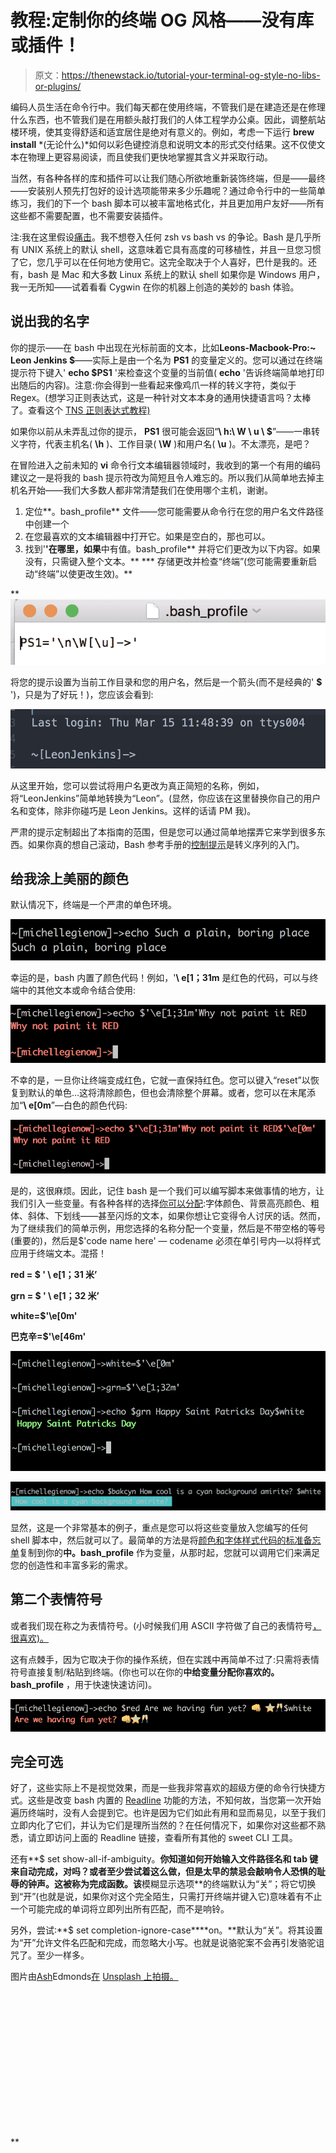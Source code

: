 # 教程:定制你的终端 OG 风格——没有库或插件！

> 原文：<https://thenewstack.io/tutorial-your-terminal-og-style-no-libs-or-plugins/>

编码人员生活在命令行中。我们每天都在使用终端，不管我们是在建造还是在修理什么东西，也不管我们是在用额头敲打我们的人体工程学办公桌。因此，调整航站楼环境，使其变得舒适和适宜居住是绝对有意义的。例如，考虑一下运行 **brew install** *(无论什么)*如何以彩色键控消息和说明文本的形式交付结果。这不仅使文本在物理上更容易阅读，而且使我们更快地掌握其含义并采取行动。

当然，有各种各样的库和插件可以让我们随心所欲地重新装饰终端，但是——最终——安装别人预先打包好的设计选项能带来多少乐趣呢？通过命令行中的一些简单练习，我们的下一个 bash 脚本可以被丰富地格式化，并且更加用户友好——所有这些都不需要配置，也不需要安装插件。

注:我在这里假设[痛击](https://www.gnu.org/software/bash/)。我不想卷入任何 zsh vs bash vs 的争论。Bash 是几乎所有 UNIX 系统上的默认 shell，这意味着它具有高度的可移植性，并且一旦您习惯了它，您几乎可以在任何地方使用它。这完全取决于个人喜好，巴什是我的。还有，bash 是 Mac 和大多数 Linux 系统上的默认 shell 如果你是 Windows 用户，我一无所知——试着看看 Cygwin 在你的机器上创造的美妙的 bash 体验。

## 说出我的名字

你的提示——在 bash 中出现在光标前面的文本，比如**Leons-Macbook-Pro:~ Leon Jenkins $**——实际上是由一个名为 **PS1** 的变量定义的。您可以通过在终端提示符下键入' **echo $PS1** '来检查这个变量的当前值( **echo** '告诉终端简单地打印出随后的内容)。注意:你会得到一些看起来像鸡爪一样的转义字符，类似于 Regex。(想学习正则表达式，这是一种针对文本本身的通用快捷语言吗？太棒了。查看这个 [TNS 正则表达式教程)](https://thenewstack.io/dont-fear-regex-getting-started-regular-expressions/)

如果你以前从未弄乱过你的提示， **PS1** 很可能会返回“**\ h:\ W \ u \ $**”——一串转义字符，代表主机名( **\h** )、工作目录( **\W** )和用户名( **\u** )。不太漂亮，是吧？

在冒险进入之前未知的 **vi** 命令行文本编辑器领域时，我收到的第一个有用的编码建议之一是将我的 bash 提示符改为简短且令人难忘的。所以我们从简单地去掉主机名开始——我们大多数人都非常清楚我们在使用哪个主机，谢谢。

1.  定位**。bash_profile** 文件——您可能需要从命令行在您的用户名文件路径中创建一个
2.  在您最喜欢的文本编辑器中打开它。如果是空白的，那也可以。
3.  找到'**'在哪里，如果**中有值。bash_profile** 并将它们更改为以下内容。如果没有，只需键入整个文本。**
***   存储更改并检查“终端”(您可能需要重新启动“终端”以使更改生效)。**

 **![](img/92208e9c2adae8b2daa90e7350d221fa.png)

将您的提示设置为当前工作目录和您的用户名，然后是一个箭头(而不是经典的' **$** ')，只是为了好玩！)，您应该会看到:

![](img/5f18ca34eea1489439ca67dd39901d93.png)

从这里开始，您可以尝试将用户名更改为真正简短的名称，例如，将“LeonJenkins”简单地转换为“Leon”。(显然，你应该在这里替换你自己的用户名和变体，除非你碰巧是 Leon Jenkins。这样的话请 PM 我)。

严肃的提示定制超出了本指南的范围，但是您可以通过简单地摆弄它来学到很多东西。如果你真的想自己滚动，Bash 参考手册的[控制提示](https://www.gnu.org/software/bash/manual/bashref.html#Controlling-the-Prompt)是转义序列的入门。

## 给我涂上美丽的颜色

默认情况下，终端是一个严肃的单色环境。

![](img/6f9c30b9a5b08e34e92726a20d904577.png)

幸运的是，bash 内置了颜色代码！例如，'**\ e[1；31m** 是红色的代码，可以与终端中的其他文本或命令结合使用:

![](img/514f70a98c0137eb472d4aeac017eb12.png)

不幸的是，一旦你让终端变成红色，它就一直保持红色。您可以键入“reset”以恢复到默认的单色…这将清除颜色，但也会清除整个屏幕。或者，您可以在末尾添加“**\ e[0m**”—白色的颜色代码:

![](img/d268ba80446b4b47926e17f5c865ebf8.png)

是的，这很麻烦。因此，记住 bash 是一个我们可以编写脚本来做事情的地方，让我们引入一些变量。有各种各样的选择[你可以分配](https://misc.flogisoft.com/bash/tip_colors_and_formatting):字体颜色、背景高亮颜色、粗体、斜体、下划线——甚至闪烁的文本，如果你想让它变得令人讨厌的话。然而，为了继续我们的简单示例，用您选择的名称分配一个变量，然后是不带空格的等号(重要的)，然后是$'code name here' — codename 必须在单引号内—以将样式应用于终端文本。混搭！

**red = $ ' \ e[1；31 米’**

**grn = $ ' \ e[1；32 米’**

**white=$'\e[0m'**

**巴克辛=$'\e[46m'**

![](img/e8063f38afa5709e9edba04f3fb55737.png)

![](img/70e27c5888c675a4cf92d32f33b822ae.png)

显然，这是一个非常基本的例子，重点是您可以将这些变量放入您编写的任何 shell 脚本中，然后就可以了。最简单的方法是将[颜色和字体样式代码的标准备忘单](https://misc.flogisoft.com/bash/tip_colors_and_formatting)复制到你的**中。bash_profile** 作为变量，从那时起，您就可以调用它们来满足您的创造性和丰富多彩的需求。

## 第二个表情符号

或者我们现在称之为表情符号。(小时候我们用 ASCII 字符做了自己的表情符号[，很喜欢)。](https://thenewstack.io/surprisingly-rich-history-ascii-art/)

这有点棘手，因为它取决于你的操作系统，但在实践中再简单不过了:只需将表情符号直接复制/粘贴到终端。(你也可以在你的**中给变量分配你喜欢的。bash_profile** ，用于快速快速访问)。

![](img/15b2df95cb37bb9f4b91ab369302107a.png)

## 完全可选

好了，这些实际上不是视觉效果，而是一些我非常喜欢的超级方便的命令行快捷方式。这些是改变 bash 内置的 [Readline](https://en.wikipedia.org/wiki/GNU_Readline) 功能的方法，不知何故，当您第一次开始遍历终端时，没有人会提到它。也许是因为它们如此有用和显而易见，以至于我们立即内化了它们，并认为它们是理所当然的？在任何情况下，如果你对这些都不熟悉，请立即访问上面的 Readline 链接，查看所有其他的 sweet CLI 工具。

还有**$ set show-all-if-ambiguity。**你知道如何开始输入文件路径名和 tab 键来自动完成，对吗？或者至少尝试着这么做，但是太早的禁忌会敲响令人恐惧的耻辱的钟声。这被称为完成函数。该**模糊显示选项**的终端默认为“关”；将它切换到“开”(也就是说，如果你对这个完全陌生，只需打开终端并键入它)意味着有不止一个可能完成的单词将立即列出所有匹配，而不是响铃。

另外，尝试:**$ set completion-ignore-case****on。**默认为“关”。将其设置为“开”允许文件名匹配和完成，而忽略大小写。也就是说骆驼案不会再引发骆驼诅咒了。至少一样多。

图片由[Ash](https://unsplash.com/photos/Koxa-GX_5zs?utm_source=unsplash&utm_medium=referral&utm_content=creditCopyText)Edmonds[在](https://unsplash.com/photos/Koxa-GX_5zs?utm_source=unsplash&utm_medium=referral&utm_content=creditCopyText) [Unsplash 上拍摄。](https://unsplash.com/search/photos/macbook?utm_source=unsplash&utm_medium=referral&utm_content=creditCopyText)

<svg xmlns:xlink="http://www.w3.org/1999/xlink" viewBox="0 0 68 31" version="1.1"><title>Group</title> <desc>Created with Sketch.</desc></svg>**